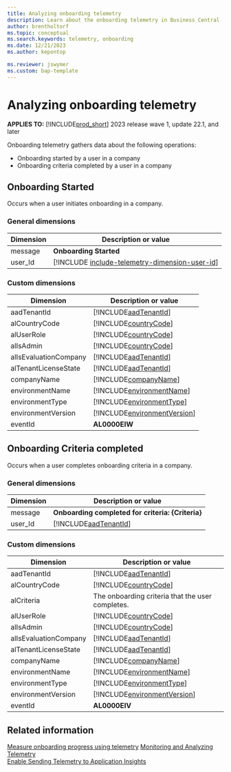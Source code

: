 ```yaml
---
title: Analyzing onboarding telemetry 
description: Learn about the onboarding telemetry in Business Central  
author: brentholtorf
ms.topic: conceptual
ms.search.keywords: telemetry, onboarding
ms.date: 12/21/2023
ms.author: kepontop

ms.reviewer: jswymer
ms.custom: bap-template
---
```


# Analyzing onboarding telemetry

**APPLIES TO:** [!INCLUDE[prod_short](../includes/prod_short.md)] 2023 release wave 1, update 22.1, and later

Onboarding telemetry gathers data about the following operations: 

- Onboarding started by a user in a company
- Onboarding criteria completed by a user in a company

## <a name="started"></a>Onboarding Started

Occurs when a user initiates onboarding in a company.

### General dimensions

|Dimension|Description or value|
|---------|-----|
|message|**Onboarding Started**|
|user_Id|[!INCLUDE [include-telemetry-dimension-user-id](../includes/include-telemetry-dimension-user-id.md)]|

### Custom dimensions

|Dimension|Description or value|
|---------|-----|
|aadTenantId|[!INCLUDE[aadTenantId](../includes/include-telemetry-dimension-aadtenantid.md)]|
|alCountryCode|[!INCLUDE[countryCode](../includes/include-telemetry-dimension-country-code.md)]|
|alUserRole|[!INCLUDE[countryCode](../includes/include-telemetry-dimension-user-role.md)]|
|alIsAdmin|[!INCLUDE[countryCode](../includes/include-telemetry-dimension-is-admin.md)]|
|alIsEvaluationCompany|[!INCLUDE[aadTenantId](../includes/include-telemetry-dimension-is-evaluation-company.md)]|
|alTenantLicenseState|[!INCLUDE[aadTenantId](../includes/include-telemetry-dimension-tenant-license-state.md)]|
|companyName|[!INCLUDE[companyName](../includes/include-telemetry-dimension-company-name.md)]|
|environmentName|[!INCLUDE[environmentName](../includes/include-telemetry-dimension-environment-name.md)]|
|environmentType|[!INCLUDE[environmentType](../includes/include-telemetry-dimension-environment-type.md)]|
|environmentVersion|[!INCLUDE[environmentVersion](../includes/include-telemetry-dimension-environment-version.md)]|
|eventId|**AL0000EIW**|

## <a name="CriteriaCompleted"></a>Onboarding Criteria completed

Occurs when a user completes onboarding criteria in a company.

### General dimensions

|Dimension|Description or value|
|---------|-----|
|message|**Onboarding completed for criteria: {Criteria}**|
|user_Id|[!INCLUDE[aadTenantId](../includes/include-telemetry-dimension-user-id.md)] |

### Custom dimensions

|Dimension|Description or value|
|---------|-----|
|aadTenantId|[!INCLUDE[aadTenantId](../includes/include-telemetry-dimension-aadtenantid.md)]|
|alCountryCode|[!INCLUDE[countryCode](../includes/include-telemetry-dimension-country-code.md)]|
|alCriteria| The onboarding criteria that the user completes. |
|alUserRole|[!INCLUDE[countryCode](../includes/include-telemetry-dimension-user-role.md)]|
|alIsAdmin|[!INCLUDE[countryCode](../includes/include-telemetry-dimension-is-admin.md)]|
|alIsEvaluationCompany|[!INCLUDE[aadTenantId](../includes/include-telemetry-dimension-is-evaluation-company.md)]|
|alTenantLicenseState|[!INCLUDE[aadTenantId](../includes/include-telemetry-dimension-tenant-license-state.md)]|
|companyName|[!INCLUDE[companyName](../includes/include-telemetry-dimension-company-name.md)]|
|environmentName|[!INCLUDE[environmentName](../includes/include-telemetry-dimension-environment-name.md)]|
|environmentType|[!INCLUDE[environmentType](../includes/include-telemetry-dimension-environment-type.md)]|
|environmentVersion|[!INCLUDE[environmentVersion](../includes/include-telemetry-dimension-environment-version.md)]|
|eventId|**AL0000EIV**|

## Related information

[Measure onboarding progress using telemetry](onboarding-telemetry.md)
[Monitoring and Analyzing Telemetry](telemetry-overview.md)  
[Enable Sending Telemetry to Application Insights](telemetry-enable-application-insights.md)  

